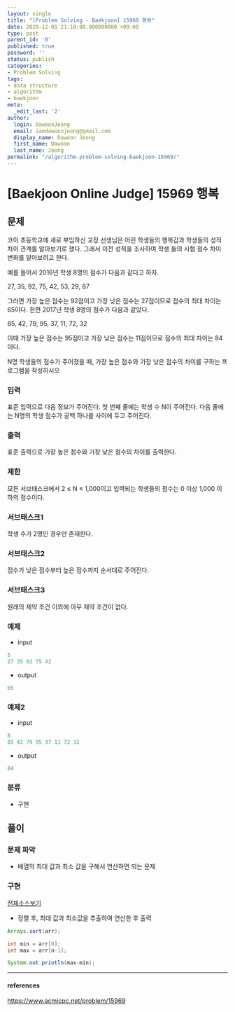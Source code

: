 ```yaml
---
layout: single
title: "[Problem Solving - Baekjoon] 15969 행복"
date: 2020-12-01 21:10:00.000000000 +09:00
type: post
parent_id: '0'
published: true
password: ''
status: publish
categories:
- Problem Solving
tags:
- data structure
- algorithm
- baekjoon
meta:
  _edit_last: '2'
author:
  login: DawoonJeong
  email: iamdawoonjeong@gmail.com
  display_name: Dawoon Jeong
  first_name: Dawoon
  last_name: Jeong
permalink: "/algorithm-problem-solving-baekjoon-15969/"
---
```

# [Baekjoon Online Judge] 15969 행복

## 문제
코이 초등학교에 새로 부임하신 교장 선생님은 어린 학생들의 행복감과 학생들의 성적 차이 관계를 알아보기로 했다. 그래서 이전 성적을 조사하여 학생 들의 시험 점수 차이 변화를 알아보려고 한다.

예를 들어서 2016년 학생 8명의 점수가 다음과 같다고 하자.

27, 35, 92, 75, 42, 53, 29, 87

그러면 가장 높은 점수는 92점이고 가장 낮은 점수는 27점이므로 점수의 최대 차이는 65이다. 한편 2017년 학생 8명의 점수가 다음과 같았다.

85, 42, 79, 95, 37, 11, 72, 32

이때 가장 높은 점수는 95점이고 가장 낮은 점수는 11점이므로 점수의 최대 차이는 84이다.

N명 학생들의 점수가 주어졌을 때, 가장 높은 점수와 가장 낮은 점수의 차이를 구하는 프로그램을 작성하시오

### 입력
표준 입력으로 다음 정보가 주어진다. 첫 번째 줄에는 학생 수 N이 주어진다. 다음 줄에는 N명의 학생 점수가 공백 하나를 사이에 두고 주어진다.

### 출력
표준 출력으로 가장 높은 점수와 가장 낮은 점수의 차이를 출력한다.

### 제한
모든 서브태스크에서 2 ≤ N ≤ 1,000이고 입력되는 학생들의 점수는 0 이상 1,000 이하의 정수이다.

### 서브태스크1
학생 수가 2명인 경우만 존재한다.

### 서브태스크2
점수가 낮은 점수부터 높은 점수까지 순서대로 주어진다.

### 서브태스크3
원래의 제약 조건 이외에 아무 제약 조건이 없다.

### 예제
- input

```java
5
27 35 92 75 42
```

- output

```java
65
```


### 예제2
- input

```java
8
85 42 79 95 37 11 72 32
```

- output

```java
84
```

### 분류
- 구현

## 풀이

### 문제 파악

- 배열의 최대 값과 최소 값을 구해서 연산하면 되는 문제

### 구현

[전체소스보기](https://github.com/devvoon/java-datastructure-algorithm/blob/master/java-algorithm-problem-solving/src/baekjoon/problem15969/Main.java)

- 정렬 후, 최대 값과 최소값을 추출하여 연산한 후 출력  

```java
Arrays.sort(arr);

int min = arr[0];
int max = arr[n-1];

System.out.println(max-min);
```

---

#### references
<https://www.acmicpc.net/problem/15969>

